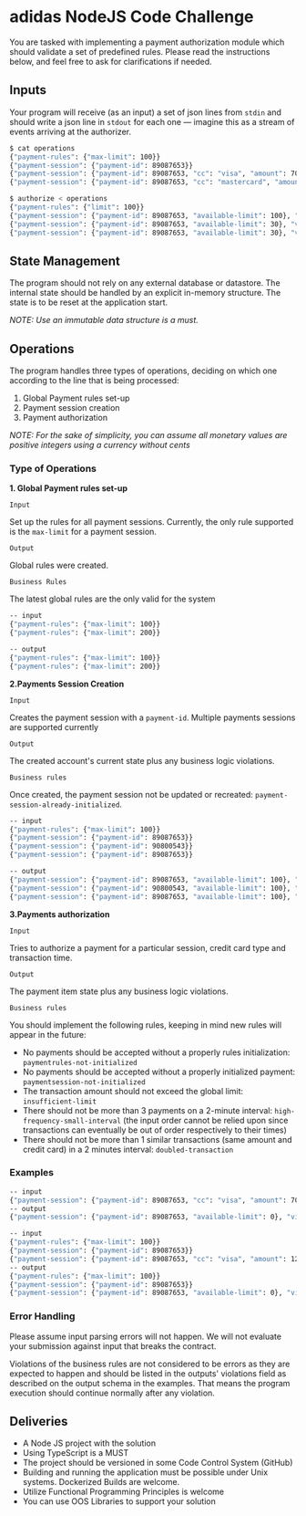 # adidas NodeJS Code Challenge

You are tasked with implementing a payment authorization module which should validate a set of predefined rules. Please read the instructions below, and feel free to ask for clarifications if needed.

## Inputs

Your program will receive (as an input) a set of json lines from `stdin` and should write a json line in `stdout` for each one — imagine this as a stream of events arriving at the authorizer.

```bash
$ cat operations
{"payment-rules": {"max-limit": 100}}
{"payment-session": {"payment-id": 89087653}}
{"payment-session": {"payment-id": 89087653, "cc": "visa", "amount": 70, "time": "2022-02-13T10:00:00.000Z"}}
{"payment-session": {"payment-id": 89087653, "cc": "mastercard", "amount": 40, "time": "2022-02-13T11:00:00.000Z"}}

$ authorize < operations
{"payment-rules": {"limit": 100}}
{"payment-session": {"payment-id": 89087653, "available-limit": 100}, "violations": []}
{"payment-session": {"payment-id": 89087653, "available-limit": 30}, "violations": []}
{"payment-session": {"payment-id": 89087653, "available-limit": 30}, "violations": ["insufficient-limit"]}
```

## State Management

The program should not rely on any external database or datastore. The internal state should be handled by an explicit in-memory structure. The state is to be reset at the application start.

*NOTE: Use an immutable data structure is a must.*

## Operations

The program handles three types of operations, deciding on which one according to the line that is being processed:
1. Global Payment rules set-up
2. Payment session creation
3. Payment authorization

*NOTE: For the sake of simplicity, you can assume all monetary values are positive integers using a currency without cents*

### Type of Operations

**1. Global Payment rules set-up**

`Input`

Set up the rules for all payment sessions. Currently, the only rule supported is the `max-limit` for a payment session.

`Output`

Global rules were created.

`Business Rules`

The latest global rules are the only valid for the system

```bash
-- input
{"payment-rules": {"max-limit": 100}}
{"payment-rules": {"max-limit": 200}}

-- output
{"payment-rules": {"max-limit": 100}}
{"payment-rules": {"max-limit": 200}}
```

**2.Payments Session Creation**

`Input`

Creates the payment session with a `payment-id`. Multiple payments sessions are supported currently

`Output`

The created account's current state plus any business logic violations.

`Business rules`

Once created, the payment session not be updated or recreated: `payment-session-already-initialized`.

```bash
-- input
{"payment-rules": {"max-limit": 100}}
{"payment-session": {"payment-id": 89087653}}
{"payment-session": {"payment-id": 90800543}}
{"payment-session": {"payment-id": 89087653}}

-- output
{"payment-session": {"payment-id": 89087653, "available-limit": 100}, "violations": []}
{"payment-session": {"payment-id": 90800543, "available-limit": 100}, "violations": []}
{"payment-session": {"payment-id": 89087653, "available-limit": 100}, "violations": ["payment-session-already-initialized"]}
```

**3.Payments authorization**

`Input`

Tries to authorize a payment for a particular session, credit card type and transaction time.

`Output`

The payment item state plus any business logic violations.

`Business rules`

You should implement the following rules, keeping in mind new rules will appear in the future:

* No payments should be accepted without a properly rules initialization: `paymentrules-not-initialized`
* No payments should be accepted without a properly initialized payment:
  `paymentsession-not-initialized`
* The transaction amount should not exceed the global limit: `insufficient-limit`
* There should not be more than 3 payments on a 2-minute interval:
  `high-frequency-small-interval` (the input order cannot be relied upon since
  transactions can eventually be out of order respectively to their times)
* There should not be more than 1 similar transactions (same amount and credit card) in a
  2 minutes interval: `doubled-transaction`

### Examples

```bash
-- input
{"payment-session": {"payment-id": 89087653, "cc": "visa", "amount": 70, "time": "2022-02-13T10:00:00.000Z"}}
-- output
{"payment-session": {"payment-id": 89087653, "available-limit": 0}, "violations": ["paymentrules-not-initialized","paymentsession-not-initialized"]}
```

```bash
-- input
{"payment-rules": {"max-limit": 100}}
{"payment-session": {"payment-id": 89087653}}
{"payment-session": {"payment-id": 89087653, "cc": "visa", "amount": 120, "time": "2022-02-13T10:00:00.000Z"}}
-- output
{"payment-rules": {"max-limit": 100}}
{"payment-session": {"payment-id": 89087653}}
{"payment-session": {"payment-id": 89087653, "available-limit": 0}, "violations": ["insufficient-limit"]}
```

### Error Handling

Please assume input parsing errors will not happen. We will not evaluate your submission against input that breaks the contract.

Violations of the business rules are not considered to be errors as they are expected to happen and should be listed in the outputs' violations field as described on the output schema in the examples. That means the program execution should continue normally after any violation.

## Deliveries

* A Node JS project with the solution
* Using TypeScript is a MUST
* The project should be versioned in some Code Control System (GitHub)
* Building and running the application must be possible under Unix systems. Dockerized Builds are welcome.
* Utilize Functional Programming Principles is welcome
* You can use OOS Libraries to support your solution
 

